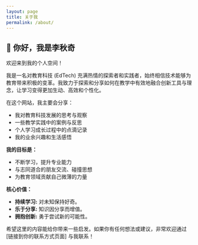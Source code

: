 ```yaml
---
layout: page
title: 关于我
permalink: /about/
---
```


## 👋 你好，我是李秋奇

欢迎来到我的个人空间！

我是一名对教育科技 (EdTech) 充满热情的探索者和实践者，始终相信技术能够为教育带来积极的变革。我致力于探索和分享如何在教学中有效地融合创新工具与理念，让学习变得更加生动、高效和个性化。

在这个网站，我主要会分享：

* 我对教育科技发展的思考与观察
* 一些教学实践中的案例与反思
* 个人学习成长过程中的点滴记录
* 我的业余兴趣和生活感悟

**我的目标是：**

* 不断学习，提升专业能力
* 与志同道合的朋友交流、碰撞思想
* 为教育领域贡献自己微薄的力量

**核心价值：**

* **持续学习:** 对未知保持好奇。
* **乐于分享:** 知识因分享而增值。
* **拥抱创新:** 勇于尝试新的可能性。

希望这里的内容能给你带来一些启发。如果你有任何想法或建议，非常欢迎通过 [链接到你的联系方式页面] 与我联系！

